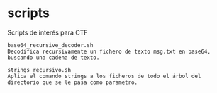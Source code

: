 # scripts
Scripts de interés para CTF

```
base64_recursive_decoder.sh
Decodifica recursivamente un fichero de texto msg.txt en base64, buscando una cadena de texto.

strings_recursivo.sh
Aplica el comando strings a los ficheros de todo el árbol del directorio que se le pasa como parametro.
```
